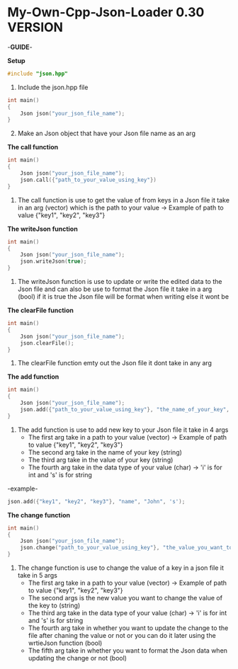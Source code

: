 # My-Own-Cpp-Json-Loader 0.30 VERSION

 -**GUIDE**-

**Setup**

```cpp
#include "json.hpp"
```

1. Include the json.hpp file

```cpp
int main()
{
	Json json("your_json_file_name");
}
```

2. Make an Json object that have your Json file name as an arg

**The call function**
```cpp
int main()
{
	Json json("your_json_file_name");
	json.call({"path_to_your_value_using_key"})
}
```

1. The call function is use to get the value of from keys in a Json file it take in an arg (vector<string>) which is the path to your value -> Example of path to value {"key1", "key2", "key3"}

**The writeJson function**
```cpp
int main()
{
	Json json("your_json_file_name");
	json.writeJson(true);
}
```

1. The writeJson function is use to update or write the edited data to the Json file and can also be use to format the Json file it take in a arg (bool) if it is true the Json file will be format when writing else it wont be

**The clearFile function**
```cpp
int main()
{
	Json json("your_json_file_name");
	json.clearFile();
}
```

1. The clearFile function emty out the Json file it dont take in any arg

**The add function**
```cpp
int main()
{
	Json json("your_json_file_name");
	json.add({"path_to_your_value_using_key"}, "the_name_of_your_key", "the_value_of_your_key", 'data_type_of_your_value');
}
```

1. The add function is use to add new key to your Json file it take in 4 args
	- The first arg take in a path to your value (vector<string>) -> Example of path to value {"key1", "key2", "key3"}
 	- The second arg take in the name of your key (string)
  	- The third arg take in the value of your key (string)
   	- The fourth arg take in the data type of your value (char) -> 'i' is for int and 's' is for string

-example-

```cpp
json.add({"key1", "key2", "key3"}, "name", "John", 's');
```

**The change function**
```cpp
int main()
{
	Json json("your_json_file_name");
	json.change("path_to_your_value_using_key"}, "the_value_you_want_to_change_to", 'data_type_of_your_value', do_you_want_to_update_the_change_to_the_file, do_you_want_to_format_json_data_when_updating);
}
```

1. The change function is use to change the value of a key in a json file it take in 5 args
	- The first arg take in a path to your value (vector<string>) -> Example of path to value {"key1", "key2", "key3"}
 	- The second args is the new value you want to change the value of the key to (string)
  	- The third arg take in the data type of your value (char) -> 'i' is for int and 's' is for string
   	- The fourth arg take in whether you want to update the change to the file after chaning the value or not or you can do it later using the wrtieJson function (bool)
   	- The fifth arg take in whether you want to format the Json data when updating the change or not (bool)

